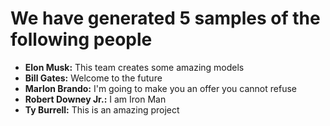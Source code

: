 # We have generated 5 samples of the following people
- **Elon Musk:** This team creates some amazing models
- **Bill Gates:** Welcome to the future
- **Marlon Brando:** I'm going to make you an offer you cannot refuse
- **Robert Downey Jr.:** I am Iron Man
- **Ty Burrell:** This is an amazing project
